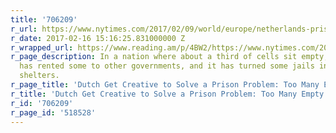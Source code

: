 ```yaml
---
title: '706209'
r_url: https://www.nytimes.com/2017/02/09/world/europe/netherlands-prisons-shortage.html
r_date: 2017-02-16 15:16:25.831000000 Z
r_wrapped_url: https://www.reading.am/p/4BW2/https://www.nytimes.com/2017/02/09/world/europe/netherlands-prisons-shortage.html
r_page_description: In a nation where about a third of cells sit empty, the Netherlands
  has rented some to other governments, and it has turned some jails into refugee
  shelters.
r_page_title: 'Dutch Get Creative to Solve a Prison Problem: Too Many Empty Cells'
r_title: 'Dutch Get Creative to Solve a Prison Problem: Too Many Empty Cells'
r_id: '706209'
r_page_id: '518528'
---
```


